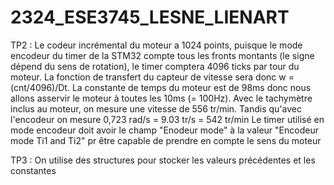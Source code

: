 # 2324_ESE3745_LESNE_LIENART



TP2 :
Le codeur incrémental du moteur a 1024 points, puisque le mode encodeur du timer de la STM32 compte tous les fronts montants (le signe dépend du sens de rotation), le timer comptera 4096 ticks par tour du moteur. La fonction de transfert du capteur de vitesse sera donc w = (cnt/4096)/Dt.
La constante de temps du moteur est de 98ms donc nous allons asservir le moteur à toutes les 10ms (= 100Hz).
Avec le tachymètre inclus au moteur, on mesure une vitesse de 556 tr/min. Tandis qu'avec l'encodeur on mesure 0,723 rad/s = 9.03 tr/s = 542 tr/min 
Le timer utilisé en mode encodeur doit avoir le champ "Enodeur mode" à la valeur "Encodeur mode Ti1 and Ti2" pr être capable de prendre en compte le sens du moteur

TP3 :
On utilise des structures pour stocker les valeurs précédentes et les constantes
